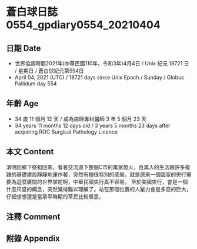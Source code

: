 [_metadata_:encoding]: - "utf-8"
[_metadata_:language]: - "zh-Hant-TW"
[_metadata_:fileformat]: - "markdown"
[_metadata_:MIME_type]: - "text/plain"
[_metadata_:markdown_version]: - "commonmark version 0.29"
[_metadata_:markdown_spec]: - "https://spec.commonmark.org/0.29/"

# 蒼白球日誌0554_gpdiary0554_20210404 #

## 日期 Date ##

* 世界協調時間2021年(中華民國110年，令和3年)4月4日 / Unix 紀元 18721 日 / 星期日 / 蒼白球紀元第554日
* April 04, 2021 (UTC) / 18721 days since Unix Epoch / Sunday / Globus Pallidum day 554

## 年齡 Age ##

* 34 歲 11 個月 12 天 / 成為病理專科醫師 3 年 5 個月 23 天
* 34 years 11 months 12 days old / 3 years 5 months 23 days after acquiring ROC Surgical Pathology Licence

## 本文 Content ##

清明回鄉下祭祖回來，看著交流道下整個C市的萬家燈火，百萬人的生活跟許多複雜的基礎建設靜靜地運作著，突然有種很特別的感覺，就是原來一個國家的央行需要為這麼廣闊的世界掌舵啊，中華民國央行真不容易。
至於美國央行，會是一個什麼尺度的概念，突然覺得難以理解了。站在那個位置的人壓力會是多麼的巨大，仔細想想還是當承平時期的草民比較愜意。

## 注釋 Comment ##

## 附錄 Appendix ##

